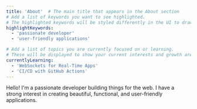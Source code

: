 ```yaml
---
title: 'About'  # The main title that appears in the About section
# Add a list of keywords you want to see highlighted.
# The highlighted keywords will be styled differently in the UI to draw attention.
highlightKeywords:
  - 'passionate developer'
  - 'user-friendly applications'

# Add a list of topics you are currently focused on or learning.
# These will be displayed to show your current interests and growth areas.
currentlyLearning:
  - 'WebSockets for Real-Time Apps'
  - 'CI/CD with GitHub Actions'
---
```

<!-- Your main about content goes here
Write a brief introduction about yourself, your background, and what you do
You can include your passion, experience, and what drives you as a developer -->
Hello! I'm a passionate developer building things for the web. I have a strong interest in creating beautiful, functional, and user-friendly applications.